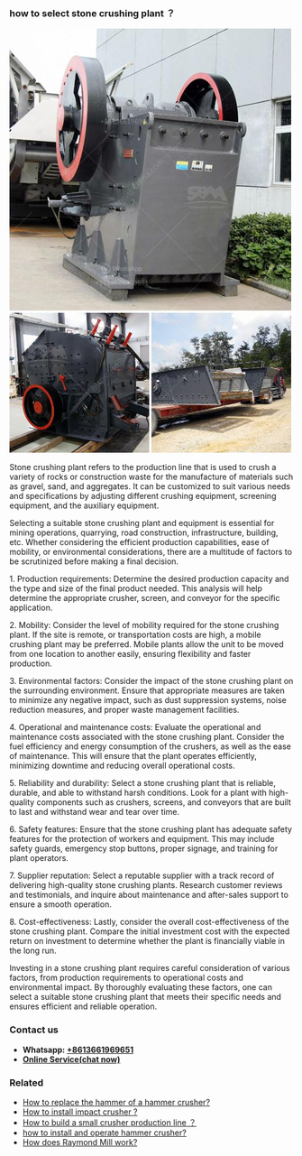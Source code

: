 <h3>how to select stone crushing plant ？</h3><img src='1701746155.jpg' alt=''><p>Stone crushing plant refers to the production line that is used to crush a variety of rocks or construction waste for the manufacture of materials such as gravel, sand, and aggregates. It can be customized to suit various needs and specifications by adjusting different crushing equipment, screening equipment, and the auxiliary equipment.</p><p>Selecting a suitable stone crushing plant and equipment is essential for mining operations, quarrying, road construction, infrastructure, building, etc. Whether considering the efficient production capabilities, ease of mobility, or environmental considerations, there are a multitude of factors to be scrutinized before making a final decision.</p><p>1. Production requirements: Determine the desired production capacity and the type and size of the final product needed. This analysis will help determine the appropriate crusher, screen, and conveyor for the specific application.</p><p>2. Mobility: Consider the level of mobility required for the stone crushing plant. If the site is remote, or transportation costs are high, a mobile crushing plant may be preferred. Mobile plants allow the unit to be moved from one location to another easily, ensuring flexibility and faster production.</p><p>3. Environmental factors: Consider the impact of the stone crushing plant on the surrounding environment. Ensure that appropriate measures are taken to minimize any negative impact, such as dust suppression systems, noise reduction measures, and proper waste management facilities.</p><p>4. Operational and maintenance costs: Evaluate the operational and maintenance costs associated with the stone crushing plant. Consider the fuel efficiency and energy consumption of the crushers, as well as the ease of maintenance. This will ensure that the plant operates efficiently, minimizing downtime and reducing overall operational costs.</p><p>5. Reliability and durability: Select a stone crushing plant that is reliable, durable, and able to withstand harsh conditions. Look for a plant with high-quality components such as crushers, screens, and conveyors that are built to last and withstand wear and tear over time.</p><p>6. Safety features: Ensure that the stone crushing plant has adequate safety features for the protection of workers and equipment. This may include safety guards, emergency stop buttons, proper signage, and training for plant operators.</p><p>7. Supplier reputation: Select a reputable supplier with a track record of delivering high-quality stone crushing plants. Research customer reviews and testimonials, and inquire about maintenance and after-sales support to ensure a smooth operation.</p><p>8. Cost-effectiveness: Lastly, consider the overall cost-effectiveness of the stone crushing plant. Compare the initial investment cost with the expected return on investment to determine whether the plant is financially viable in the long run.</p><p>Investing in a stone crushing plant requires careful consideration of various factors, from production requirements to operational costs and environmental impact. By thoroughly evaluating these factors, one can select a suitable stone crushing plant that meets their specific needs and ensures efficient and reliable operation.</p><h3>Contact us</h3><ul><li><strong>Whatsapp:&nbsp;<a href="https://wa.me/8613661969651">+8613661969651</a></strong></li><li><a href="https://swt.shibang-china.com/?git&amp;zhl&amp;how to select stone crushing plant ？"><strong>Online Service(chat now)</strong></a></li></ul><h3>Related</h3><ul><li><a href='How to replace the hammer of a hammer crusher.md'>How to replace the hammer of a hammer crusher?</a></li><li><a href='How to install impact crusher .md'>How to install impact crusher ?</a></li><li><a href='How to build a small crusher production line ？.md'>How to build a small crusher production line ？</a></li><li><a href='how to install and operate hammer crusher.md'>how to install and operate hammer crusher?</a></li><li><a href='How does Raymond Mill work.md'>How does Raymond Mill work?</a></li></ul>